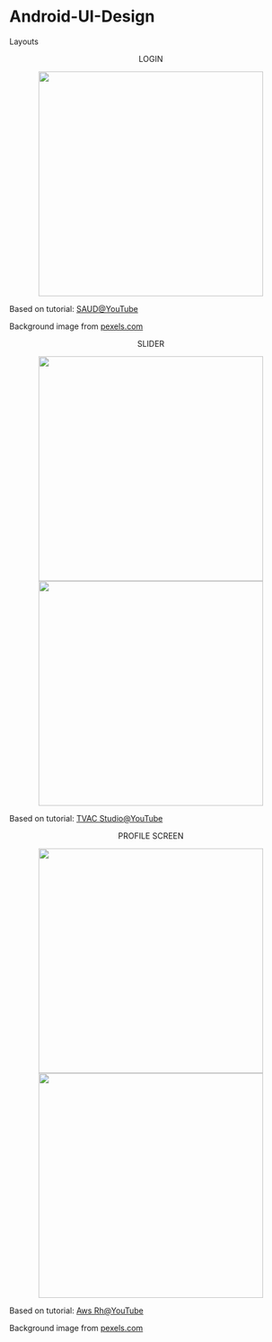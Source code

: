 # Android-UI-Design
Layouts
<p align="center">LOGIN</p>
<p align="center">
<img src="https://raw.githubusercontent.com/KaSoB/Android-UI-Design/master/Screens/Login.png" width="400"/>
</p>
Based on tutorial: <a href="https://www.youtube.com/watch?v=dNXMCjWur0w">SAUD@YouTube</a>

Background image from <a href="https://www.pexels.com">pexels.com</a>



<p align="center">SLIDER</p>
<p align="center">
<img src="https://github.com/KaSoB/Android-UI-Design/blob/master/Screens/Slider0.png" width="400"/>
<img src="https://github.com/KaSoB/Android-UI-Design/blob/master/Screens/Slider1.png" width="400"/>
</p>

Based on tutorial: <a href="https://www.youtube.com/watch?v=byLKoPgB7yA">TVAC Studio@YouTube</a>

<p align="center">PROFILE SCREEN</p>
<p align="center">
<img src="https://github.com/KaSoB/Android-UI-Design/blob/master/Screens/ProfileScreen1.png" width="400"/>
<img src="https://github.com/KaSoB/Android-UI-Design/blob/master/Screens/ProfileScreen0.png" width="400"/>
</p>

Based on tutorial: <a href="https://www.youtube.com/watch?v=Dh3POpKBCnQ">Aws Rh@YouTube</a>

Background image from <a href="https://www.pexels.com/photo/beauty-blur-casual-close-up-428377/">pexels.com</a>

